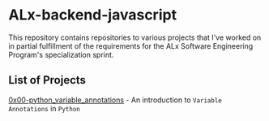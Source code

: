 # ALx-backend-javascript

This repository contains repositories to various projects that I've worked on in partial fulfillment of the requirements for the ALx Software Engineering Program's specialization sprint.

## List of Projects
[0x00-python_variable_annotations](./0x00-python_variable_annotations) - An introduction to `Variable Annotations` in `Python`
